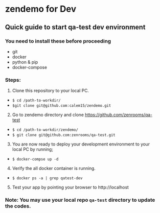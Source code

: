 # zendemo for Dev
## Quick guide to start qa-test dev environment
### You need to install these before proceeding
* git
* docker
* python & pip
* docker-compose
### Steps:
1. Clone this repository to your local PC.
* `$ cd /path-to-workdir/`
* `$git clone git@github.com:calem15/zendemo.git`
2. Go to zendemo directory and clone https://github.com/zenrooms/qa-test 
* `$ cd /path-to-workdir/zendemo/`
* `$ git clone git@github.com:zenrooms/qa-test.git`
3. You are now ready to deploy your development environment to your local PC by running;
* `$ docker-compse up -d`
4. Verify the all docker container is running.
* `$ docker ps -a | grep qatest-dev`
5. Test your app by pointing your browser to http://localhost

### Note: You may use your local repo `qa-test` directory to update the codes.
